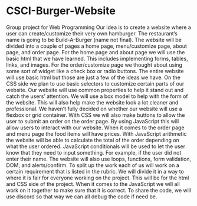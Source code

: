 # CSCI-Burger-Website
Group project for Web Programming
Our idea is to create a website where a user can create/customize their very own hamburger. The restaurant’s name is going to be Build-A-Burger (name not final). The website will be divided into a couple of pages a home page, menu/customize page, about page, and order page. For the home page and about page we will use the basic html that we have learned. This includes implementing forms, tables, links, and images. For the order/customize page we thought about using some sort of widget like a check box or radio buttons. The entire website will use basic html but those are just a few of the ideas we have.
On the CSS side we plan to use basic selectors to customize certain parts of our website. Our website will use common properties to help it stand out and catch the users’ attention. We will use a box model to help with the form of the website. This will also help make the website look a lot cleaner and professional. We haven’t fully decided on whether our website will use a flexbox or grid container. With CSS we will also make buttons to allow the user to submit an order on the order page.
By using JavaScript this will allow users to interact with our website. When it comes to the order page and menu page the food items will have prices. With JavaScript arithmetic the website will be able to calculate the total of the order depending on what the user ordered. JavaScript conditionals will be used to let the user know that they need to input something. For example, if the user did not enter their name. The website will also use loops, functions, form validation, DOM, and alerts/confirm.
To split up the work each of us will work on a certain requirement that is listed in the rubric. We will divide it in a way to where it is fair for everyone working on the project. This will be for the html and CSS side of the project. When it comes to the JavaScript we will all work on it together to make sure that it is correct. To share the code, we will use discord so that way we can all debug the code if need be.

